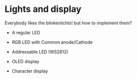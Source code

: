 # Lights and display

Everybody likes the blinkenlichts! but how to implement them?

* A regular LED

* RGB LED with Common anode/Cathode

* Addressable LED (WS2812)

* OLED display

* Character display
